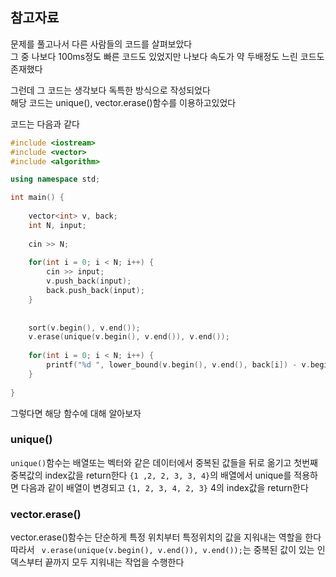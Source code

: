 ## 참고자료

문제를 풀고나서 다른 사람들의 코드를 살펴보았다  
그 중 나보다 100ms정도 빠른 코드도 있었지만 나보다 속도가 약 두배정도 느린 코드도 존재했다  
  
그런데 그 코드는 생각보다 독특한 방식으로 작성되었다  
해당 코드는 unique(), vector<T>.erase()함수를 이용하고있었다  
  
코드는 다음과 같다  
```c++
#include <iostream>
#include <vector>
#include <algorithm>

using namespace std;

int main() {
    
    vector<int> v, back;
    int N, input;
    
    cin >> N;
    
    for(int i = 0; i < N; i++) {
        cin >> input;
        v.push_back(input);
        back.push_back(input);
    }
    
    
    sort(v.begin(), v.end());
    v.erase(unique(v.begin(), v.end()), v.end());
    
    for(int i = 0; i < N; i++) {
        printf("%d ", lower_bound(v.begin(), v.end(), back[i]) - v.begin());
    }
    
}
```
그렇다면 해당 함수에 대해 알아보자
                         
### unique()
`unique()`함수는 배열또는 벡터와 같은 데이터에서 중복된 값들을 뒤로 옮기고 첫번째 중복값의 index값을 return한다
`{1 ,2, 2, 3, 3, 4}`의 배열에서 unique를 적용하면 다음과 같이 배열이 변경되고 `{1, 2, 3, 4, 2, 3}` 4의 index값을 return한다  
                         
### vector<T>.erase()
vector<T>.erase()함수는 단순하게 특정 위치부터 특정위치의 값을 지워내는 역할을 한다  
따라서 ` v.erase(unique(v.begin(), v.end()), v.end());`는 중복된 값이 있는 인덱스부터 끝까지 모두 지워내는 작업을 수행한다

